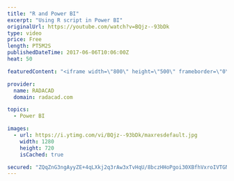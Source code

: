 ```yaml
---
title: "R and Power BI"
excerpt: "Using R script in Power BI"
originalUrl: https://youtube.com/watch?v=BQjz--93bDk
type: video
price: Free
length: PT5M2S
publishedDateTime: 2017-06-06T10:06:00Z
heat: 50

featuredContent: "<iframe width=\"800\" height=\"500\" frameborder=\"0\" src=\"https://www.youtube.com/embed/BQjz--93bDk\" allow=\"accelerometer; autoplay; encrypted-media; gyroscope; picture-in-picture\" allowfullscreen></iframe>"

provider:
  name: RADACAD
  domain: radacad.com

topics:
  - Power BI

images:
  - url: https://i.ytimg.com/vi/BQjz--93bDk/maxresdefault.jpg
    width: 1280
    height: 720
    isCached: true

secured: "ZQqZnG3ngAyyZE+4qLXkj2q3rAw3xTvHqU/8bczHHoPgoi30XBfhVxroIVTGNDX0Z2OK31FCbkGqQIiJlliCmDx10fCVk+ttKUwySQ3H4nNT/XzMDwQZSTL4DvZTwIMmMD3eLVbDLBwbgcB+P3sVRdaYj8rdp2rOOLMMXBZu3FejdMpAbbeVlVSibnYxA61n/4gznyAi5WmOXQ8g9+ZBZWSmg4PN1pxTjW1D2C+kCJ8ImsNsTlXjX6qYf169NyE9chW3AB/Wu6RMzADUm9uQuG4aqkgOsF+gTO5qcc9bp8ssfpBp7wMr40D7f7SEw6HW0j8iLuWfaY4bHxWHYjtT3gsnz57PCjqSmlHb1uoK6/mdHK331wk+qEMnfWlwsNbyIF5RNF1zI5sEpm3D2LeFOhHsxs4V9vEFgK1FUm1BDYg=;IrmelBanf6IYuml4wpY2UA=="
---
```


